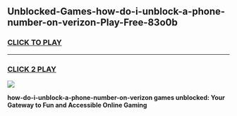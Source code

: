 
## Unblocked-Games-how-do-i-unblock-a-phone-number-on-verizon-Play-Free-83o0b
<h3>
<a href="https://premium76.site?title=how-do-i-unblock-a-phone-number-on-verizon&ref=18A1">CLICK TO PLAY</a></h3>
<hr>

<h3>
<a href="https://premium76.site?title=how-do-i-unblock-a-phone-number-on-verizon&ref=18A1">CLICK 2 PLAY</a>
  
</h3>

<a href="https://premium76.site?title=how-do-i-unblock-a-phone-number-on-verizon&ref=18A1"><img src="https://clearcache.store/games.png"></a>


**how-do-i-unblock-a-phone-number-on-verizon games unblocked: Your Gateway to Fun and Accessible Online Gaming**
